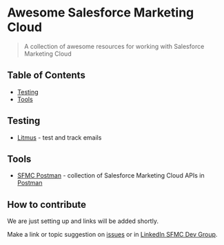 # Awesome Salesforce Marketing Cloud

> A collection of awesome resources for working with Salesforce Marketing Cloud

## Table of Contents

* [Testing](#testing)
* [Tools](#tools)

## Testing

* [Litmus](https://litmus.com/) - test and track emails

## Tools

* [SFMC Postman](https://github.com/salesforce-marketingcloud/postman) - collection of Salesforce Marketing Cloud APIs in [Postman](https://www.getpostman.com/)

## How to contribute

We are just setting up and links will be added shortly.

Make a link or topic suggestion on [issues](https://github.com/sfmcdg/awesome-salesforce-marketingcloud/issues) or in [LinkedIn SFMC Dev Group](https://www.linkedin.com/groups/7059991/7059991-6308431256036134912).
